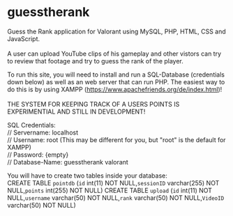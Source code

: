 ﻿# guesstherank
Guess the Rank application for Valorant using MySQL, PHP, HTML, CSS and JavaScript. <br>
<br>
A user can upload YouTube clips of his gameplay and other vistors can try to review that footage and try to guess the rank of the player. <br>

To run this site, you will need to install and run a SQL-Database (credentials down below) as well as an web server that can run PHP. The easiest way to do this is by using XAMPP (https://www.apachefriends.org/de/index.html)! <br>
<br>
THE SYSTEM FOR KEEPING TRACK OF A USERS POINTS IS EXPERIMENTIAL AND STILL IN DEVELOPMENT!

SQL Credentials: <br>
  // Servername: localhost <br>
  // Username: root (This may be different for you, but "root" is the default for XAMPP) <br>
  // Password: {empty} <br>
  // Database-Name: guesstherank valorant <br>

  You will have to create two tables inside your database: <br>
      CREATE TABLE `pointdb` (`id` int(11) NOT NULL,`sessionID` varchar(255) NOT NULL,`points` int(255) NOT NULL)
      CREATE TABLE `upload` (`id` int(11) NOT NULL,`username` varchar(50) NOT NULL,`rank` varchar(50) NOT NULL,`VideoID` varchar(50) NOT NULL) 
  
